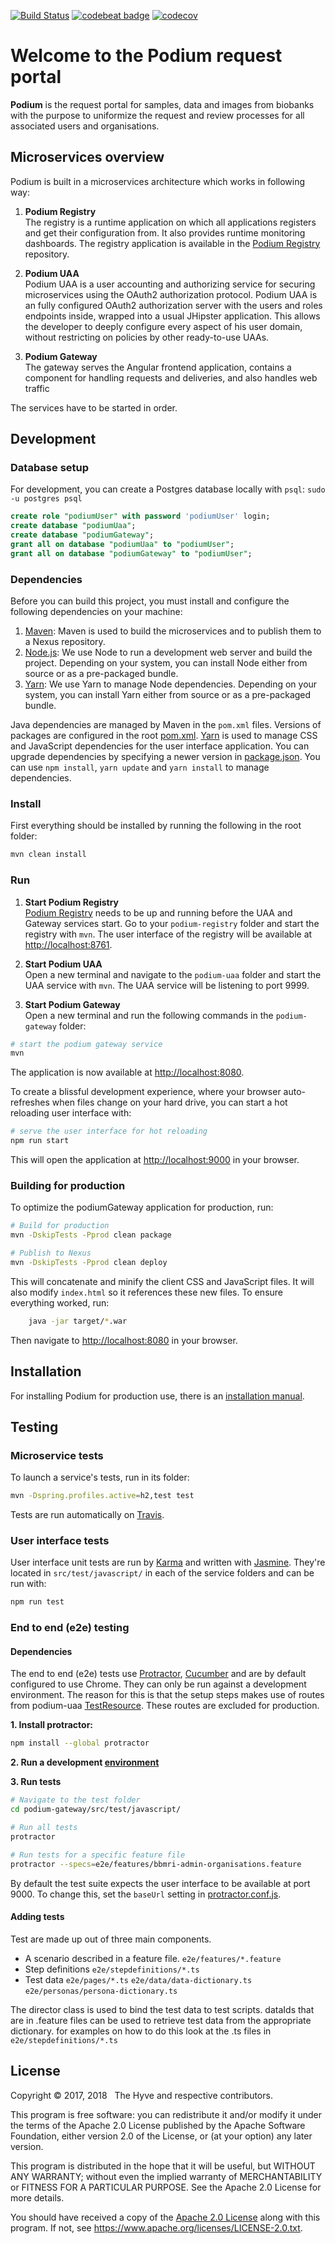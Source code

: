 [![Build Status](https://travis-ci.org/thehyve/podium.svg?branch=dev)](https://travis-ci.org/thehyve/podium)
[![codebeat badge](https://codebeat.co/badges/f225e930-5ea9-4cd0-95cd-9cf7a17169ed)](https://codebeat.co/projects/github-com-thehyve-podium-master)
[![codecov](https://codecov.io/gh/thehyve/podium/branch/dev/graph/badge.svg)](https://codecov.io/gh/thehyve/podium)


# Welcome to the Podium request portal

**Podium** is the request portal for samples, data and images from biobanks
with the purpose to uniformize the request and review processes
for all associated users and organisations.



## Microservices overview

Podium is built in a microservices architecture which works in following way:

1. **Podium Registry**<br>
The registry is a runtime application on which all applications registers and get their configuration from.
It also provides runtime monitoring dashboards.
The registry application is available in the [Podium Registry] repository. 

2. **Podium UAA**<br>
Podium UAA is  a user accounting and authorizing service for securing microservices using the OAuth2 
authorization protocol. Podium UAA is an fully configured OAuth2 authorization server with the users and roles 
endpoints inside, wrapped into a usual JHipster application. This allows the developer to deeply configure every aspect 
of his user domain, without restricting on policies by other ready-to-use UAAs.

3. **Podium Gateway**<br>
The gateway serves the Angular frontend application, contains a component
for handling requests and deliveries, and also handles web traffic

The services have to be started in order.



## Development

### Database setup

For development, you can create a Postgres database locally with `psql`:
`sudo -u postgres psql`
```sql
create role "podiumUser" with password 'podiumUser' login;
create database "podiumUaa";
create database "podiumGateway";
grant all on database "podiumUaa" to "podiumUser";
grant all on database "podiumGateway" to "podiumUser";
```

### Dependencies

Before you can build this project, you must install and configure the following dependencies on your machine:
1. [Maven]: Maven is used to build the microservices and to publish them to a Nexus repository.
1. [Node.js]: We use Node to run a development web server and build the project.
   Depending on your system, you can install Node either from source or as a pre-packaged bundle.
2. [Yarn]: We use Yarn to manage Node dependencies.
   Depending on your system, you can install Yarn either from source or as a pre-packaged bundle.

Java dependencies are managed by Maven in the `pom.xml` files. Versions of packages are
configured in the root [pom.xml](pom.xml).
[Yarn] is used to manage CSS and JavaScript dependencies for the user interface application.
You can upgrade dependencies by specifying a newer version in [package.json](podium-gateway/package.json).
You can use `npm install`, `yarn update` and `yarn install` to manage dependencies.

### Install

First everything should be installed by running the following in the root folder:

```bash
mvn clean install
```

### Run

1. **Start Podium Registry**<br>
[Podium Registry] needs to be up and running before the UAA and Gateway services start.
Go to your `podium-registry` folder and start the registry with `mvn`.
The user interface of the registry will be available at [http://localhost:8761](http://localhost:8761).


2. **Start Podium UAA**<br>
Open a new terminal and navigate to the `podium-uaa` folder and start the UAA service with 
`mvn`. The UAA service will be listening to port 9999.

3. **Start Podium Gateway**<br>
Open a new terminal and run the following commands in the `podium-gateway` folder:
```bash
# start the podium gateway service
mvn
```
The application is now available at [http://localhost:8080](http://localhost:8080).

To create a blissful development experience, where your browser auto-refreshes when files change on your hard drive,
you can start a hot reloading user interface with:
```bash
# serve the user interface for hot reloading
npm run start
```
This will open the application at [http://localhost:9000](http://localhost:9000) in your browser.

### Building for production

To optimize the podiumGateway application for production, run:
```bash
# Build for production
mvn -DskipTests -Pprod clean package

# Publish to Nexus
mvn -DskipTests -Pprod clean deploy
```
This will concatenate and minify the client CSS and JavaScript files.
It will also modify `index.html` so it references these new files.
To ensure everything worked, run:
```bash
    java -jar target/*.war
```
Then navigate to [http://localhost:8080](http://localhost:8080) in your browser.



## Installation

For installing Podium for production use, there is an [installation manual](docs/installation.md).



## Testing

### Microservice tests

To launch a service's tests, run in its folder:
```bash
mvn -Dspring.profiles.active=h2,test test
```
Tests are run automatically on [Travis](https://travis-ci.org/thehyve/podium/branches).

### User interface tests

User interface unit tests are run by [Karma] and written with [Jasmine].
They're located in `src/test/javascript/` in each of the service folders and can be run with:

```bash
npm run test
```

### End to end (e2e) testing

#### Dependencies

The end to end (e2e) tests use [Protractor], [Cucumber] and are by default configured to use Chrome.
They can only be run against a development environment.
The reason for this is that the setup steps makes use of routes from podium-uaa [TestResource]. These routes are excluded for production.

**1. Install protractor:**
```bash
npm install --global protractor
```

**2. Run a development [environment](#development)**

**3. Run tests**
```bash
# Navigate to the test folder
cd podium-gateway/src/test/javascript/

# Run all tests
protractor

# Run tests for a specific feature file
protractor --specs=e2e/features/bbmri-admin-organisations.feature
```

By default the test suite expects the user interface to be available at port 9000.
To change this, set the `baseUrl` setting in [protractor.conf.js](podium-gateway/src/test/javascript/protractor.conf.js).

#### Adding tests
Test are made up out of three main components.
- A scenario described in a feature file. `e2e/features/*.feature`
- Step definitions `e2e/stepdefinitions/*.ts`
- Test data `e2e/pages/*.ts` `e2e/data/data-dictionary.ts` `e2e/personas/persona-dictionary.ts`

The director class is used to bind the test data to test scripts. dataIds that are in .feature files can be used to 
retrieve test data from the appropriate dictionary.
for examples on how to do this look at the .ts files in `e2e/stepdefinitions/*.ts`



## License

Copyright &copy; 2017, 2018 &nbsp; The Hyve and respective contributors.

This program is free software: you can redistribute it and/or modify
it under the terms of the Apache 2.0 License
published by the Apache Software Foundation, either version 2.0 of the
License, or (at your option) any later version.

This program is distributed in the hope that it will be useful,
but WITHOUT ANY WARRANTY; without even the implied warranty of
MERCHANTABILITY or FITNESS FOR A PARTICULAR PURPOSE. See the
Apache 2.0 License for more details.

You should have received a copy of the [Apache 2.0 License](al-2.0.txt)
along with this program. If not, see
https://www.apache.org/licenses/LICENSE-2.0.txt.


[JHipster Homepage and latest documentation]: https://jhipster.github.io
[JHipster 4.0.0 archive]: https://podium.github.io/documentation-archive/v4.0.0
[Setting up Continuous Integration]: https://jhipster.github.io/documentation-archive/v4.0.0/setting-up-ci/

[Maven]: https://maven.apache.org/
[Node.js]: https://nodejs.org/
[Npm]: https://www.npmjs.com/
[Yarn]: https://yarnpkg.org/
[Webpack]: https://webpack.github.io/
[Karma]: http://karma-runner.github.io/
[Jasmine]: http://jasmine.github.io/2.0/introduction.html
[Protractor]: https://www.protractortest.org/
[Cucumber]: https://github.com/cucumber/cucumber-js
[Leaflet]: http://leafletjs.com/
[DefinitelyTyped]: http://definitelytyped.org/

[Podium Registry]: https://github.com/thehyve/podium-registry
[TestResource]: https://github.com/thehyve/podium/blob/master/podium-uaa/src/main/java/nl/thehyve/podium/web/rest/TestResource.java
